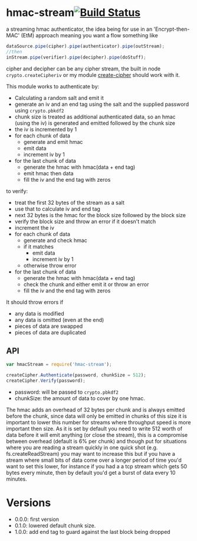 hmac-stream[![Build Status](https://travis-ci.org/calvinmetcalf/hmac-stream.svg)](https://travis-ci.org/calvinmetcalf/hmac-stream)
====

a streaming hmac authenticator, the idea being for use in an 'Encrypt-then-MAC' (EtM) approach meaning you want a flow something like

```js
dataSource.pipe(cipher).pipe(authenticator).pipe(outStream);
//then
inStream.pipe(verifier).pipe(decipher).pipe(doStuff);
```

cipher and decipher can be any cipher stream, the built in node `crypto.createCipheriv` or my module [create-cipher](https://github.com/calvinmetcalf/create-cipher) should work with it.  

This module works to authenticate by:

- Calculating a random salt and emit it
- generate an iv and an end tag using the salt and the supplied password using `crypto.pbkdf2`
- chunk size is treated as additional authenticated data, so an hmac (using the iv) is generated and emitted followed by the chunk size
- the iv is incremented by 1
- for each chunk of data
    - generate and emit hmac
    - emit data
    - increment iv by 1
- for the last chunk of data
  - generate the hmac with hmac(data + end tag)
  - emit hmac then data
  - fill the iv and the end tag with zeros

to verify:

- treat the first 32 bytes of the stream as a salt
- use that to calculate iv and end tag
- next 32 bytes is the hmac for the block size followed by the block size
- verify the block size and throw an error if it doesn't match
- increment the iv
- for each chunk of data
    - generate and check hmac
    - if it matches
        - emit data
        - increment iv by 1
    - otherwise throw error
- for the last chunk of data
  - generate the hmac with hmac(data + end tag)
  - check the chunk and either emit it or throw an error
  - fill the iv and the end tag with zeros

It should throw errors if
  - any data is modified
  - any data is omitted (even at the end)
  - pieces of data are swapped
  - pieces of data are duplicated

## API

```js
var hmacStream = require('hmac-stream');

createCipher.Authenticate(password, chunkSize = 512);
createCipher.Verify(password);
```

- password: will be passed to `crypto.pbkdf2`
- chunkSize: the amount of data to cover by one hmac. 

The hmac adds an overhead of 32 bytes per chunk and is always emitted before the chunk, since data will only be emitted in chunks of this size it is important to lower this number for streams where throughput speed is more important then size.  As it is set by default you need to write 512 worth of data before it will emit anything (or close the stream), this is a compromise between overhead (default is 6% per chunk) and though put for situations where you are reading a stream quickly in one quick shot (e.g. fs.createReadStream) you may want to increase this but if you have a stream where small bits of data come over a longer period of time you'd want to set this lower, for instance if you had a a tcp stream which gets 50 bytes every minute, then by default you'd get a burst of data every 10 minutes.


# Versions
- 0.0.0: first version
- 0.1.0: lowered default chunk size.
- 1.0.0: add end tag to guard against the last block being dropped
